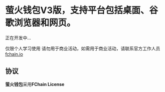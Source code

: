# 萤火钱包V3版，支持平台包括桌面、谷歌浏览器和网页。

正在开发中...

仅限个人学习使用
请勿用于商业活动，如需用于商业活动，请联系官方工作人员[fchain.io](https://fchain.io)

## 协议
**萤火钱包**采用**FChain License**

